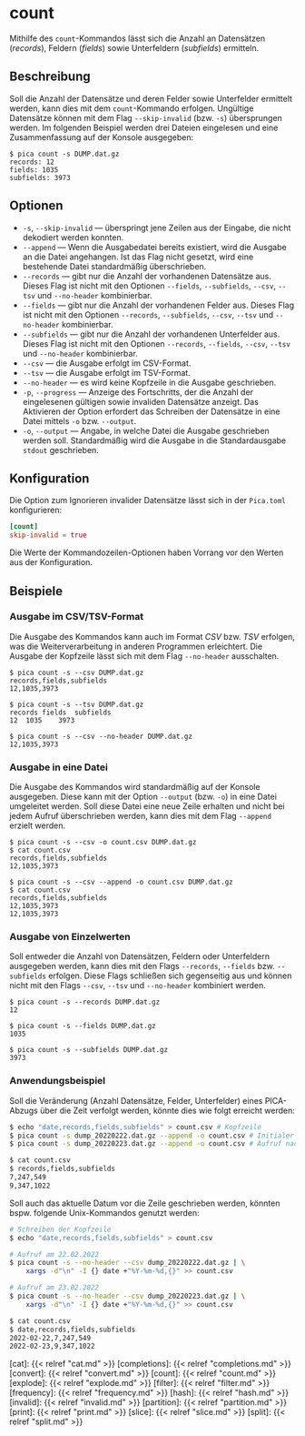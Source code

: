 # count

Mithilfe des `count`-Kommandos lässt sich die Anzahl an Datensätzen
(_records_), Feldern (_fields_) sowie Unterfeldern (_subfields_)
ermitteln.

## Beschreibung

Soll die Anzahl der Datensätze und deren Felder sowie Unterfelder
ermittelt werden, kann dies mit dem `count`-Kommando erfolgen. Ungültige
Datensätze können mit dem Flag `--skip-invalid` (bzw. `-s`) übersprungen
werden. Im folgenden Beispiel werden drei Dateien eingelesen und eine
Zusammenfassung auf der Konsole ausgegeben:

```console
$ pica count -s DUMP.dat.gz
records: 12
fields: 1035
subfields: 3973

```

## Optionen

* `-s`, `--skip-invalid` — überspringt jene Zeilen aus der Eingabe, die
  nicht dekodiert werden konnten.
* `--append` — Wenn die Ausgabedatei bereits existiert, wird die
  Ausgabe an die Datei angehangen. Ist das Flag nicht gesetzt, wird eine
  bestehende Datei standardmäßig überschrieben.
* `--records` — gibt nur die Anzahl der vorhandenen Datensätze aus.
  Dieses Flag ist nicht mit den Optionen `--fields`, `--subfields`,
  `--csv`, `--tsv` und `--no-header` kombinierbar.
* `--fields` — gibt nur die Anzahl der vorhandenen Felder aus.
  Dieses Flag ist nicht mit den Optionen `--records`, `--subfields`,
  `--csv`, `--tsv` und `--no-header` kombinierbar.
* `--subfields` — gibt nur die Anzahl der vorhandenen Unterfelder aus.
  Dieses Flag ist nicht mit den Optionen `--records`, `--fields`,
  `--csv`, `--tsv` und `--no-header` kombinierbar.
* `--csv` — die Ausgabe erfolgt im CSV-Format.
* `--tsv` — die Ausgabe erfolgt im TSV-Format.
* `--no-header` — es wird keine Kopfzeile in die Ausgabe geschrieben.
* `-p`, `--progress` — Anzeige des Fortschritts, der die Anzahl der
  eingelesenen gültigen sowie invaliden Datensätze anzeigt. Das
  Aktivieren der Option erfordert das Schreiben der Datensätze in eine
  Datei mittels `-o` bzw. `--output`.
* `-o`, `--output` — Angabe, in welche Datei die Ausgabe geschrieben
  werden soll. Standardmäßig wird die Ausgabe in die Standardausgabe
  `stdout` geschrieben.


## Konfiguration

<!-- TODO: Link zum allgemeinen Kapitel über die Konfigurationsdatei -->

Die Option zum Ignorieren invalider Datensätze lässt sich in der
`Pica.toml` konfigurieren:

```toml
[count]
skip-invalid = true
```

Die Werte der Kommandozeilen-Optionen haben Vorrang vor den Werten aus
der Konfiguration.

## Beispiele

### Ausgabe im CSV/TSV-Format

Die Ausgabe des Kommandos kann auch im Format _CSV_ bzw. _TSV_ erfolgen,
was die Weiterverarbeitung in anderen Programmen erleichtert. Die
Ausgabe der Kopfzeile lässt sich mit dem Flag `--no-header` ausschalten.

```console
$ pica count -s --csv DUMP.dat.gz
records,fields,subfields
12,1035,3973

$ pica count -s --tsv DUMP.dat.gz
records	fields	subfields
12	1035	3973

$ pica count -s --csv --no-header DUMP.dat.gz
12,1035,3973

```

### Ausgabe in eine Datei

Die Ausgabe des Kommandos wird standardmäßig auf der Konsole ausgegeben.
Diese kann mit der Option `--output` (bzw. `-o`) in eine Datei
umgeleitet werden. Soll diese Datei eine neue Zeile erhalten und nicht
bei jedem Aufruf überschrieben werden, kann dies mit dem Flag `--append`
erzielt werden.

```console
$ pica count -s --csv -o count.csv DUMP.dat.gz
$ cat count.csv
records,fields,subfields
12,1035,3973

$ pica count -s --csv --append -o count.csv DUMP.dat.gz
$ cat count.csv
records,fields,subfields
12,1035,3973
12,1035,3973
```

### Ausgabe von Einzelwerten

Soll entweder die Anzahl von Datensätzen, Feldern oder Unterfeldern
ausgegeben werden, kann dies mit den Flags `--records`, `--fields` bzw.
`--subfields` erfolgen. Diese Flags schließen sich gegenseitig aus und
können nicht mit den Flags `--csv`, `--tsv` und `--no-header` kombiniert
werden.

```console
$ pica count -s --records DUMP.dat.gz
12

$ pica count -s --fields DUMP.dat.gz
1035

$ pica count -s --subfields DUMP.dat.gz
3973

```

### Anwendungsbeispiel

Soll die Veränderung (Anzahl Datensätze, Felder, Unterfelder) eines
PICA-Abzugs über die Zeit verfolgt werden, könnte dies wie folgt
erreicht werden:

```sh
$ echo "date,records,fields,subfields" > count.csv # Kopfzeile
$ pica count -s dump_20220222.dat.gz --append -o count.csv # Initialer Aufruf
$ pica count -s dump_20220223.dat.gz --append -o count.csv # Aufruf nach x Tagen

$ cat count.csv
$ records,fields,subfields
7,247,549
9,347,1022
```

Soll auch das aktuelle Datum vor die Zeile geschrieben werden, könnten
bspw. folgende Unix-Kommandos genutzt werden:

```sh
# Schreiben der Kopfzeile
$ echo "date,records,fields,subfields" > count.csv

# Aufruf am 22.02.2022
$ pica count -s --no-header --csv dump_20220222.dat.gz | \
    xargs -d"\n" -I {} date +"%Y-%m-%d,{}" >> count.csv

# Aufruf am 23.02.2022
$ pica count -s --no-header --csv dump_20220223.dat.gz | \
    xargs -d"\n" -I {} date +"%Y-%m-%d,{}" >> count.csv

$ cat count.csv
$ date,records,fields,subfields
2022-02-22,7,247,549
2022-02-23,9,347,1022
```

[cat]: {{< relref "cat.md" >}}
[completions]: {{< relref "completions.md" >}}
[convert]: {{< relref "convert.md" >}}
[count]: {{< relref "count.md" >}}
[explode]: {{< relref "explode.md" >}}
[filter]: {{< relref "filter.md" >}}
[frequency]: {{< relref "frequency.md" >}}
[hash]: {{< relref "hash.md" >}}
[invalid]: {{< relref "invalid.md" >}}
[partition]: {{< relref "partition.md" >}}
[print]: {{< relref "print.md" >}}
[slice]: {{< relref "slice.md" >}}
[split]: {{< relref "split.md" >}}

[Gzip]: https://de.wikipedia.org/wiki/Gzip

